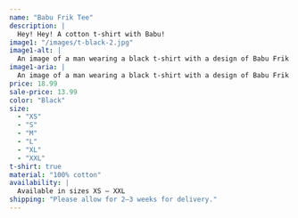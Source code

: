 ```yaml
---
name: "Babu Frik Tee"
description: |
  Hey! Hey! A cotton t-shirt with Babu!
image1: "/images/t-black-2.jpg"
image1-alt: |
  An image of a man wearing a black t-shirt with a design of Babu Frik on the front.
image1-aria: |
  An image of a man wearing a black t-shirt with a design of Babu Frik on the front.
price: 18.99
sale-price: 13.99
color: "Black"
size:
  - "XS"
  - "S"
  - "M"
  - "L"
  - "XL"
  - "XXL"
t-shirt: true
material: "100% cotton"
availability: |
  Available in sizes XS – XXL
shipping: "Please allow for 2–3 weeks for delivery."
---
```

